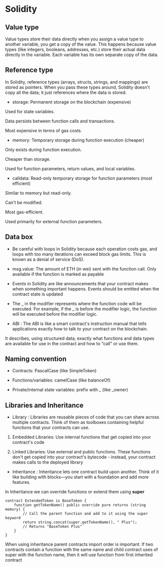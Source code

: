 # Solidity


## Value type

Value types store their data directly when you assign a value type to another variable, you get a copy of the value.
This happens because value types (like integers, booleans, addresses, etc.) store their actual data directly in the variable. Each variable has its own separate copy of the data.


## Reference type

In Solidity, reference types (arrays, structs, strings, and mappings) are stored as pointers. When you pass these types around, Solidity doesn't copy all the data; it just references where the data is stored.

- storage: Permanent storage on the blockchain (expensive)

Used for state variables.

Data persists between function calls and transactions.

Most expensive in terms of gas costs.

- memory: Temporary storage during function execution (cheaper)

Only exists during function execution.

Cheaper than storage.

Used for function parameters, return values, and local variables.

- calldata: Read-only temporary storage for function parameters (most efficient)

Similar to memory but read-only.

Can't be modified.

Most gas-efficient.

Used primarily for external function parameters.

## Data box

- Be careful with loops in Solidity because each operation costs gas, and loops with too many iterations can exceed block gas limits. This is known as a denial of service (DoS).

- msg.value: The amount of ETH (in wei) sent with the function call. Only available if the function is marked as payable

- Events in Solidity are like announcements that your contract makes when something important happens. Events should be emitted when the contract state is updated

- The _ in the modifier represents where the function code will be executed. For example, if the _ is before the modifier logic, the function will be executed before the modifier logic.

- ABI : The ABI is like a smart contract's instruction manual that tells applications exactly how to talk to your contract on the blockchain.

It describes, using structured data, exactly what functions and data types are available for use in the contract and how to “call” or use them.
## Naming convention

- Contracts: PascalCase (like SimpleToken)

- Functions/variables: camelCase (like balanceOf)

- Private/internal state variables: prefix with _ (like _owner)

## Libraries and Inheritance

- Library : Libraries are reusable pieces of code that you can share across multiple contracts. Think of them as toolboxes containing helpful functions that your contracts can use.

1. Embedded Libraries: Use internal functions that get copied into your contract's code

2. Linked Libraries: Use external and public functions. These functions don't get copied into your contract's bytecode - instead, your contract makes calls to the deployed library

- Inheritance : Inheritance lets one contract build upon another. Think of it like building with blocks—you start with a foundation and add more features.

In Inheritance we can override functions or extend them using **super**

```solidity
contract ExtendedToken is BaseToken {
    function getTokenName() public override pure returns (string memory) {
        // Call the parent function and add to it using the super keyword
        return string.concat(super.getTokenName(), " Plus");
        // Returns "BaseToken Plus"
    }
}
```

When using inheritance parent contracts import order is important. If two contracts contain a function with the same name and child contract uses of super with the function name, then it will use function from first inherited contract